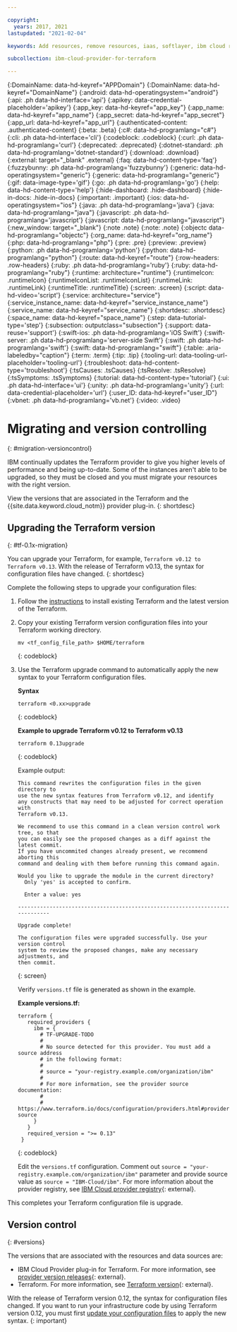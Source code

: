 ```yaml
---

copyright:
  years: 2017, 2021
lastupdated: "2021-02-04"

keywords: Add resources, remove resources, iaas, softlayer, ibm cloud resources, ibm cloud services, Terraform, provision resources

subcollection: ibm-cloud-provider-for-terraform

---
```


{:DomainName: data-hd-keyref="APPDomain"}
{:DomainName: data-hd-keyref="DomainName"}
{:android: data-hd-operatingsystem="android"}
{:api: .ph data-hd-interface='api'}
{:apikey: data-credential-placeholder='apikey'}
{:app_key: data-hd-keyref="app_key"}
{:app_name: data-hd-keyref="app_name"}
{:app_secret: data-hd-keyref="app_secret"}
{:app_url: data-hd-keyref="app_url"}
{:authenticated-content: .authenticated-content}
{:beta: .beta}
{:c#: data-hd-programlang="c#"}
{:cli: .ph data-hd-interface='cli'}
{:codeblock: .codeblock}
{:curl: .ph data-hd-programlang='curl'}
{:deprecated: .deprecated}
{:dotnet-standard: .ph data-hd-programlang='dotnet-standard'}
{:download: .download}
{:external: target="_blank" .external}
{:faq: data-hd-content-type='faq'}
{:fuzzybunny: .ph data-hd-programlang='fuzzybunny'}
{:generic: data-hd-operatingsystem="generic"}
{:generic: data-hd-programlang="generic"}
{:gif: data-image-type='gif'}
{:go: .ph data-hd-programlang='go'}
{:help: data-hd-content-type='help'}
{:hide-dashboard: .hide-dashboard}
{:hide-in-docs: .hide-in-docs}
{:important: .important}
{:ios: data-hd-operatingsystem="ios"}
{:java: .ph data-hd-programlang='java'}
{:java: data-hd-programlang="java"}
{:javascript: .ph data-hd-programlang='javascript'}
{:javascript: data-hd-programlang="javascript"}
{:new_window: target="_blank"}
{:note .note}
{:note: .note}
{:objectc data-hd-programlang="objectc"}
{:org_name: data-hd-keyref="org_name"}
{:php: data-hd-programlang="php"}
{:pre: .pre}
{:preview: .preview}
{:python: .ph data-hd-programlang='python'}
{:python: data-hd-programlang="python"}
{:route: data-hd-keyref="route"}
{:row-headers: .row-headers}
{:ruby: .ph data-hd-programlang='ruby'}
{:ruby: data-hd-programlang="ruby"}
{:runtime: architecture="runtime"}
{:runtimeIcon: .runtimeIcon}
{:runtimeIconList: .runtimeIconList}
{:runtimeLink: .runtimeLink}
{:runtimeTitle: .runtimeTitle}
{:screen: .screen}
{:script: data-hd-video='script'}
{:service: architecture="service"}
{:service_instance_name: data-hd-keyref="service_instance_name"}
{:service_name: data-hd-keyref="service_name"}
{:shortdesc: .shortdesc}
{:space_name: data-hd-keyref="space_name"}
{:step: data-tutorial-type='step'}
{:subsection: outputclass="subsection"}
{:support: data-reuse='support'}
{:swift-ios: .ph data-hd-programlang='iOS Swift'}
{:swift-server: .ph data-hd-programlang='server-side Swift'}
{:swift: .ph data-hd-programlang='swift'}
{:swift: data-hd-programlang="swift"}
{:table: .aria-labeledby="caption"}
{:term: .term}
{:tip: .tip}
{:tooling-url: data-tooling-url-placeholder='tooling-url'}
{:troubleshoot: data-hd-content-type='troubleshoot'}
{:tsCauses: .tsCauses}
{:tsResolve: .tsResolve}
{:tsSymptoms: .tsSymptoms}
{:tutorial: data-hd-content-type='tutorial'}
{:ui: .ph data-hd-interface='ui'}
{:unity: .ph data-hd-programlang='unity'}
{:url: data-credential-placeholder='url'}
{:user_ID: data-hd-keyref="user_ID"}
{:vbnet: .ph data-hd-programlang='vb.net'}
{:video: .video}




# Migrating and version controlling
{: #migration-versioncontrol}

IBM continually updates the Terraform provider to give you higher levels of performance and being up-to-date. Some of the instances aren't able to be upgraded, so they must be closed and you must migrate your resources with the right version.

View the versions that are associated in the Terraform and the {{site.data.keyword.cloud_notm}} provider plug-in.
{: shortdesc}

## Upgrading the Terraform version
{: #tf-0.1x-migration}
  
You can upgrade your Terraform, for example, `Terraform v0.12 to Terraform v0.13`. With the release of Terraform v0.13, the syntax for configuration files have changed.
{: shortdesc}

Complete the following steps to upgrade your configuration files: 

1. Follow the [instructions](/docs/ibm-cloud-provider-for-terraform?topic=ibm-cloud-provider-for-terraform-setup_cli#install_cli) to install existing Terraform and the latest version of the Terraform.
2. Copy your existing Terraform version configuration files into your Terraform working directory. 
   ```
   mv <tf_config_file_path> $HOME/terraform
   ```
   {: codeblock}
   
3. Use the Terraform upgrade command to automatically apply the new syntax to your Terraform configuration files. 
  
   **Syntax**
   ```
   terraform <0.xx>upgrade
   ```
   {: codeblock}

   **Example to upgrade Terraform v0.12 to Terraform v0.13**
   ```
   terraform 0.13upgrade
   ```
   {: codeblock}
   
   Example output: 
   ```
   This command rewrites the configuration files in the given directory to
   use the new syntax features from Terraform v0.12, and identify
   any constructs that may need to be adjusted for correct operation with
   Terraform v0.13.

   We recommend to use this command in a clean version control work tree, so that
   you can easily see the proposed changes as a diff against the latest commit.
   If you have uncommited changes already present, we recommend aborting this
   command and dealing with them before running this command again.

   Would you like to upgrade the module in the current directory?
     Only 'yes' is accepted to confirm.

     Enter a value: yes

   -----------------------------------------------------------------------------

   Upgrade complete!

   The configuration files were upgraded successfully. Use your version control
   system to review the proposed changes, make any necessary adjustments, and
   then commit.
   ```
   {: screen}

   Verify `versions.tf` file is generated as shown in the example.

   **Example versions.tf:**

   ```
   terraform {
      required_providers {
        ibm = {
          # TF-UPGRADE-TODO
          #
          # No source detected for this provider. You must add a source address
          # in the following format:
          #
          # source = "your-registry.example.com/organization/ibm"
          #
          # For more information, see the provider source documentation:
          #
          # https://www.terraform.io/docs/configuration/providers.html#provider-source
        }
      }
      required_version = ">= 0.13"
    }
   ```
   {: codeblock}

   Edit the `versions.tf` configuration. Comment out `source = "your-registry.example.com/organization/ibm"` parameter and provide source value as `source = "IBM-Cloud/ibm"`. For more information about the provider registry, see [IBM Cloud provider registry](https://registry.terraform.io/providers/IBM-Cloud/ibm/latest){: external}.

This completes your Terraform configuration file is upgrade.

## Version control 
{: #versions}

The versions that are associated with the resources and data sources are:

- IBM Cloud Provider plug-in for Terraform. For more information, see [provider version releases](https://github.com/IBM-Cloud/terraform-provider-ibm/releases){: external}.
- Terraform. For more information, see [Terraform version](https://releases.hashicorp.com/terraform/){: external}.

With the release of Terraform version 0.12, the syntax for configuration files changed. If you want to run your infrastructure code by using Terraform version 0.12, you must first [update your configuration files](#tf-0.1x-migration) to apply the new syntax. 
{: important}
